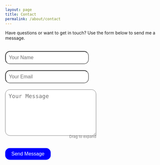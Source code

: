 ```yaml
---
layout: page
title: Contact
permalink: /about/contact
---
```


Have questions or want to get in touch? Use the form below to send me a message.


<form action="https://formspree.io/f/mldjorbv" method="POST">
    <input type="hidden" name="_subject" value="New Contact Form Submission" />
    <div style="height: 20px;"></div>
    <div>
        <input type="text" id="name" name="name" placeholder="Your Name" required style="width: 270px; border-radius: 15px; padding: 10px; font-size: 16px;" />
    </div>
    <div style="height: 20px;"></div>
    <div>
        <input type="email" id="email" name="email" placeholder="Your Email" required style="width: 270px; border-radius: 15px; padding: 10px; font-size: 16px;" />
    </div>
    <div style="height: 20px;"></div>
    <div style="position: relative; width: 294px;">
        <textarea id="message" name="message" placeholder="Your Message" required 
            style="width: 100%; height: 150px; border-radius: 15px 15px 0 15px; padding: 10px; font-size: 18px; resize: both; box-sizing: border-box;"></textarea>
            <span style="font-size: 12px; color: gray; position: absolute; bottom: -10px; right: 0px;">
                Drag to expand
            </span>                
    </div>
    <div style="height: 20px;"></div>
      <!-- reCAPTCHA widget -->
    <div class="g-recaptcha" data-sitekey="6LcCsA4rAAAAAPhX0y0Wmw83zqOqgRGRWhOhMnAY"></div>
    <div style="height: 20px;"></div>    
    <button type="submit" style="border-radius: 15px; padding: 10px 20px; background-color: blue; color: white; border: none; font-size: 16px;">Send Message</button>
</form>

<script src="https://www.google.com/recaptcha/api.js" async defer></script>

